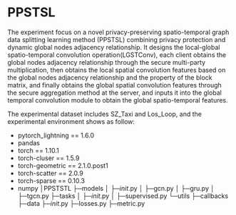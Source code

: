 # PPSTSL
The experiment focus on a novel privacy-preserving spatio-temporal graph data splitting learning method (PPSTSL) combining privacy protection and dynamic global nodes adjacency relationship. It designs the local-global spatio-temporal convolution operation(LGSTConv), each client obtains the global nodes adjacency relationship through the secure multi-party multiplication, then obtains the local spatial convolution features based on the global nodes adjacency relationship and the property of the block matrix, and finally obtains the global spatial convolution features through the secure aggregation method at the server, and inputs it into the global temporal convolution module to obtain the global spatio-temporal features.

The experimental dataset includes SZ_Taxi and Los_Loop, and the experimental environment shows as follow:
* pytorch_lightning == 1.6.0
* pandas
* torch == 1.10.1
* torch-cluser == 1.5.9
* torch-geometric == 2.1.0.post1
* torch-scatter == 2.0.9
* torch-sparse == 0.10.3
* numpy
│PPSTSTL
├─models
│  ├─_init_.py
│  ├─gcn.py
│  ├─gru.py
│  ├─tgcn.py
├─tasks
│  ├─_init_.py
│  ├─supervised.py
└─utils
    ├─callbacks
    ├─data
    ├─_init_.py
├─losses.py
├─metric.py
